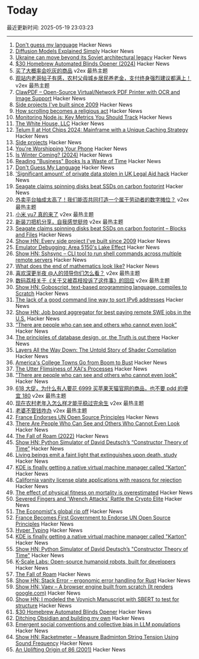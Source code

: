 # Today

最近更新时间: 2025-05-19 23:03:23

--- 
1. [Don't guess my language](https://vitonsky.net/blog/2025/05/17/language-detection/) Hacker News
2. [Diffusion Models Explained Simply](https://www.seangoedecke.com/diffusion-models-explained/) Hacker News
3. [Ukraine can move beyond its Soviet architectural legacy](https://www.counteroffensive.news/p/how-ukraine-can-move-beyond-its-soviet) Hacker News
4. [$30 Homebrew Automated Blinds Opener (2024)](https://sifter.org/~simon/journal/20240718.html) Hacker News
5. [买了大概率会吃灰的商品](https://www.v2ex.com/t/1132801) v2ex 最热主题
6. [观站内老哥帖子有感，农村父母城乡居民养老金，支付终身强烈建议都满上！](https://www.v2ex.com/t/1132701) v2ex 最热主题
7. [ClawPDF – Open-Source Virtual/Network PDF Printer with OCR and Image Support](https://github.com/clawsoftware/clawPDF) Hacker News
8. [Side projects I've built since 2009](https://naeemnur.com/side-projects/) Hacker News
9. [How scrolling becomes a religious act](https://etymology.substack.com/p/youre-literally-worshipping-your) Hacker News
10. [Monitoring Node.js: Key Metrics You Should Track](https://last9.io/blog/node-js-key-metrics/) Hacker News
11. [The White House, LLC](https://english.elpais.com/economy-and-business/2025-05-19/the-white-house-llc.html) Hacker News
12. [Telum II at Hot Chips 2024: Mainframe with a Unique Caching Strategy](https://chipsandcheese.com/p/telum-ii-at-hot-chips-2024-mainframe-with-a-unique-caching-strategy) Hacker News
13. [Side projects](https://naeemnur.com/side-projects/) Hacker News
14. [You're Worshipping Your Phone](https://etymology.substack.com/p/youre-literally-worshipping-your) Hacker News
15. [Is Winter Coming? (2024)](https://www.datagubbe.se/winter/) Hacker News
16. [Reading "Business" Books Is a Waste of Time](https://antemedian.substack.com/p/why-reading-business-books-is-a-waste) Hacker News
17. [Don't Guess My Language](https://vitonsky.net/blog/2025/05/17/language-detection/) Hacker News
18. ['Significant amount' of private data stolen in UK Legal Aid hack](https://www.bbc.co.uk/news/articles/cgr5g4pv2l0o) Hacker News
19. [Seagate claims spinning disks beat SSDs on carbon footprint](https://blocksandfiles.com/2025/04/16/seagate-decarbonizing-data-report/) Hacker News
20. [外卖平台抽成太高了！我们能否共同打造一个属于劳动者的数字摊位？](https://www.v2ex.com/t/1132723) v2ex 最热主题
21. [小米 yu7 真的来了](https://www.v2ex.com/t/1132689) v2ex 最热主题
22. [新装刀把机分享，自我感觉挺帅](https://www.v2ex.com/t/1132662) v2ex 最热主题
23. [Seagate claims spinning disks beat SSDs on carbon footprint – Blocks and Files](https://blocksandfiles.com/2025/04/16/seagate-decarbonizing-data-report/) Hacker News
24. [Show HN: Every side project I've built since 2009](https://naeemnur.com/side-projects/) Hacker News
25. [Emulator Debugging: Area 5150's Lake Effect](https://martypc.blogspot.com/2025/05/emulator-debugging-area-5150s-lake.html) Hacker News
26. [Show HN: Sshsync – CLI tool to run shell commands across multiple remote servers](https://github.com/Blackmamoth/sshsync) Hacker News
27. [What does the end of mathematics look like?](https://www.awanderingmind.blog/posts/2025-05-18-what-does-the-end-of-mathematics-look-like.html) Hacker News
28. [喜欢深更半夜 @人的领导你们怎么看？](https://www.v2ex.com/t/1132635) v2ex 最热主题
29. [数码荔枝关于《关于又被荔枝投诉了这件事》的回应](https://www.v2ex.com/t/1132599) v2ex 最热主题
30. [Show HN: Goboscript, text-based programming language, compiles to Scratch](https://github.com/aspizu/goboscript) Hacker News
31. [The lack of a good command line way to sort IPv6 addresses](https://utcc.utoronto.ca/~cks/space/blog/unix/SortingIPv6Addresses) Hacker News
32. [Show HN: Job board aggregator for best paying remote SWE jobs in the U.S.](https://www.remoteswe.fyi) Hacker News
33. [“There are people who can see and others who cannot even look”](https://worldhistory.substack.com/p/there-are-people-who-can-see-and) Hacker News
34. [The principles of database design, or, the Truth is out there](https://ebellani.github.io/blog/2025/the-principles-of-database-design-or-the-truth-is-out-there/) Hacker News
35. [Layers All the Way Down: The Untold Story of Shader Compilation](https://moonside.games/posts/layers-all-the-way-down/) Hacker News
36. [America's College Towns Go from Boom to Bust](https://www.wsj.com/us-news/education/college-towns-economy-macomb-illinois-aae84dcc) Hacker News
37. [The Utter Flimsiness of XAI's Processes](https://smol.news/p/the-utter-flimsiness-of-xais-processes) Hacker News
38. ["There are people who can see and others who cannot even look"](https://worldhistory.substack.com/p/there-are-people-who-can-see-and) Hacker News
39. [618 大促，为什么有人要花 6999 买苹果天猫官网的商品，也不要 pdd 的便宜 180](https://www.v2ex.com/t/1132608) v2ex 最热主题
40. [现在农村老年入怎么样才能平稳过完余生](https://www.v2ex.com/t/1132607) v2ex 最热主题
41. [老婆不管钱咋办](https://www.v2ex.com/t/1132606) v2ex 最热主题
42. [France Endorses UN Open Source Principles](https://social.numerique.gouv.fr/@codegouvfr/114529954373492878) Hacker News
43. [There Are People Who Can See and Others Who Cannot Even Look](https://worldhistory.substack.com/p/there-are-people-who-can-see-and) Hacker News
44. [The Fall of Roam (2022)](https://every.to/superorganizers/the-fall-of-roam) Hacker News
45. [Show HN: Python Simulator of David Deutsch’s “Constructor Theory of Time”](https://github.com/gvelesandro/constructor-theory-simulator) Hacker News
46. [Living beings emit a faint light that extinguishes upon death, study](https://phys.org/news/2025-05-emit-faint-extinguishes-death.html) Hacker News
47. [KDE is finally getting a native virtual machine manager called “Karton”](https://www.neowin.net/news/kde-is-finally-getting-a-native-virtual-machine-manager-called-karton/) Hacker News
48. [California vanity license plate applications with reasons for rejection](https://github.com/veltman/ca-license-plates) Hacker News
49. [The effect of physical fitness on mortality is overestimated](https://www.uu.se/en/press/press-releases/2025/2025-05-15-the-effect-of-physical-fitness-on-mortality-is-overestimated) Hacker News
50. [Severed Fingers and 'Wrench Attacks' Rattle the Crypto Elite](https://www.wsj.com/finance/currencies/crypto-industry-robberies-attacks-32c2867a) Hacker News
51. [The Economist's global rip off](https://halcrawford.substack.com/p/the-economists-global-rip-off) Hacker News
52. [France Becomes First Government to Endorse UN Open Source Principles](https://social.numerique.gouv.fr/@codegouvfr/114529954373492878) Hacker News
53. [Hyper Typing](https://pscanf.com/s/341/) Hacker News
54. [KDE is finally getting a native virtual machine manager called "Karton"](https://www.neowin.net/news/kde-is-finally-getting-a-native-virtual-machine-manager-called-karton/) Hacker News
55. [Show HN: Python Simulator of David Deutsch’s "Constructor Theory of Time"](https://github.com/gvelesandro/constructor-theory-simulator) Hacker News
56. [K-Scale Labs: Open-source humanoid robots, built for developers](https://www.kscale.dev/) Hacker News
57. [The Fall of Roam](https://every.to/superorganizers/the-fall-of-roam) Hacker News
58. [Show HN: Stack Error – ergonomic error handling for Rust](https://github.com/gmcgoldr/stackerror) Hacker News
59. [Show HN: Vaev – A browser engine built from scratch (It renders google.com)](https://github.com/skift-org/vaev) Hacker News
60. [Show HN: I modeled the Voynich Manuscript with SBERT to test for structure](https://github.com/brianmg/voynich-nlp-analysis) Hacker News
61. [$30 Homebrew Automated Blinds Opener](https://sifter.org/~simon/journal/20240718.html) Hacker News
62. [Ditching Obsidian and building my own](https://amberwilliams.io/blogs/building-my-own-pkms) Hacker News
63. [Emergent social conventions and collective bias in LLM populations](https://www.science.org/doi/10.1126/sciadv.adu9368) Hacker News
64. [Show HN: Racketmeter – Measure Badminton String Tension Using Sound Frequency](https://www.racketmeter.com/) Hacker News
65. [An Uplifting Origin of 86 (2001)](https://muse.jhu.edu/article/2832) Hacker News
